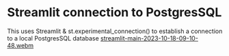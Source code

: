 # Streamlit connection to PostgresSQL
This uses Streamlit & st.experimental_connection() to establish a connection to a local PostgresSQL database
[streamlit-main-2023-10-18-09-10-48.webm](https://github.com/rjnvr/sql_conn_test/assets/97191137/98a35429-7973-44d2-83a2-f9ed5ebeefca)
